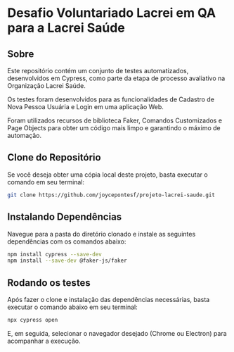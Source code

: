 # Desafio Voluntariado Lacrei em QA para a Lacrei Saúde

## Sobre

Este repositório contém um conjunto de testes automatizados, desenvolvidos em Cypress, como parte da etapa de processo avaliativo na Organização Lacrei Saúde.

Os testes foram desenvolvidos para as funcionalidades de Cadastro de Nova Pessoa Usuária e Login em uma aplicação Web.

Foram utilizados recursos de biblioteca Faker, Comandos Customizados e Page Objects para obter um código mais limpo e garantindo o máximo de automação.

## Clone do Repositório
Se você deseja obter uma cópia local deste projeto, basta executar o comando em seu terminal:

```bash
git clone https://github.com/joycepontesf/projeto-lacrei-saude.git
```

## Instalando Dependências
Navegue para a pasta do diretório clonado e instale as seguintes dependências com os comandos abaixo:

```bash
npm install cypress --save-dev
npm install --save-dev @faker-js/faker
```

## Rodando os testes
Após fazer o clone e instalação das dependências necessárias, basta executar o comando abaixo em seu terminal:

```bash
npx cypress open
```

E, em seguida, selecionar o navegador desejado (Chrome ou Electron) para acompanhar a execução.
